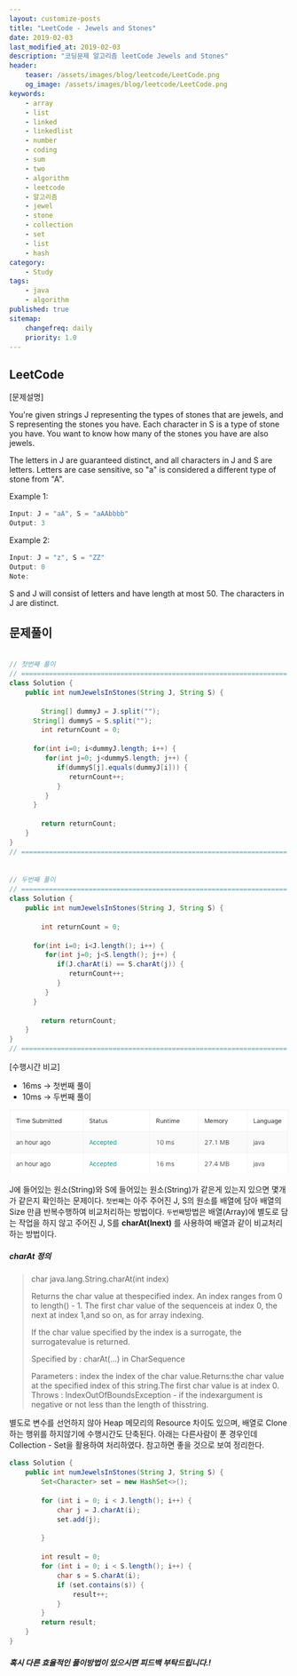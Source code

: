 ```yaml
---
layout: customize-posts
title: "LeetCode - Jewels and Stones"
date: 2019-02-03
last_modified_at: 2019-02-03
description: "코딩문제 알고리즘 leetCode Jewels and Stones"
header:
    teaser: /assets/images/blog/leetcode/LeetCode.png
    og_image: /assets/images/blog/leetcode/LeetCode.png
keywords:
    - array
    - list
    - linked
    - linkedlist
    - number
    - coding
    - sum
    - two
    - algorithm
    - leetcode
    - 알고리즘
    - jewel
    - stone
    - collection
    - set
    - list
    - hash
category:
    - Study
tags:
    - java
    - algorithm
published: true
sitemap:
    changefreq: daily
    priority: 1.0
---
```


## LeetCode

[문제설명]

You're given strings J representing the types of stones that are jewels, and S representing the stones you have.  Each character in S is a type of stone you have.  You want to know how many of the stones you have are also jewels.

The letters in J are guaranteed distinct, and all characters in J and S are letters. Letters are case sensitive, so "a" is considered a different type of stone from "A".


Example 1:
```java
Input: J = "aA", S = "aAAbbbb"
Output: 3
```

Example 2:
```java
Input: J = "z", S = "ZZ"
Output: 0
Note:
```

S and J will consist of letters and have length at most 50.
The characters in J are distinct.

## 문제풀이

```java

// 첫번째 풀이
// ===================================================================
class Solution {
    public int numJewelsInStones(String J, String S) {
        
        String[] dummyJ = J.split("");
      String[] dummyS = S.split("");
        int returnCount = 0;
      
      for(int i=0; i<dummyJ.length; i++) {
         for(int j=0; j<dummyS.length; j++) {
            if(dummyS[j].equals(dummyJ[i])) {
               returnCount++;
            }
         }
      }
        
        return returnCount;
    }
}
// ===================================================================


// 두번째 풀이
// ===================================================================
class Solution {
    public int numJewelsInStones(String J, String S) {
        
        int returnCount = 0;
      
      for(int i=0; i<J.length(); i++) {
         for(int j=0; j<S.length(); j++) {
            if(J.charAt(i) == S.charAt(j)) {
               returnCount++;
            }
         }
      }
        
        return returnCount;
    }
}
// ===================================================================
```
[수행시간 비교]
* 16ms -> 첫번째 풀이
* 10ms -> 두번째 풀이

![submit](/assets/images/blog/leetcode/Jewels_and_Stones.png)

J에 들어있는 원소(String)와 S에 들어있는 원소(String)가 같은게 있는지 있으면 몇개가 같은지 확인하는 문제이다. ``첫번째``는 아주 주어진 J, S의 원소를 배열에 담아 배열의 Size 만큼 반복수행하여 비교처리하는 방법이다. ``두번째``방법은  배열(Array)에 별도로 담는 작업을 하지 않고 주어진 J, S를 **charAt(Inext)** 를 사용하여 배열과 같이 비교처리하는 방법이다.


##### charAt 정의
>char java.lang.String.charAt(int index)  
>
>Returns the char value at thespecified index. An index ranges from 0 to length() - 1. The first char value of the sequenceis at index 0, the next at index 1,and so on, as for array indexing.   
>
>If the char value specified by the index is a surrogate, the surrogatevalue is returned.
>
>Specified by : charAt(...) in CharSequence  
>
>Parameters : index the index of the char value.Returns:the char value at the specified index of this string.The first char value is at index  0.  
>Throws : IndexOutOfBoundsException - if the indexargument is negative or not less than the length of thisstring.  


별도로 변수를 선언하지 않아 Heap 메모리의 Resource 차이도 있으며, 배열로 Clone하는 행위를 하지않기에 수행시간도 단축된다.  아래는 다른사람이 푼 경우인데 Collection - Set을 활용하여 처리하였다. 참고하면 좋을 것으로 보여 정리한다.

```java
class Solution {
    public int numJewelsInStones(String J, String S) {
        Set<Character> set = new HashSet<>();
        
        for (int i = 0; i < J.length(); i++) {
            char j = J.charAt(i);
            set.add(j);
            
        }
        
        int result = 0;
        for (int i = 0; i < S.length(); i++) {
            char s = S.charAt(i);
            if (set.contains(s)) {
                result++;
            }
        }
        return result;
    }
}
```

##### 혹시 다른 효율적인 풀이방법이 있으시면 피드백 부탁드립니다.!
